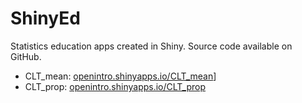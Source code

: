 ShinyEd
=======

Statistics education apps created in Shiny. Source code available on GitHub. 

- CLT_mean: [openintro.shinyapps.io/CLT_mean](https://openintro.shinyapps.io/CLT_mean/)]
- CLT_prop: [openintro.shinyapps.io/CLT_prop](https://openintro.shinyapps.io/CLT_prop/)